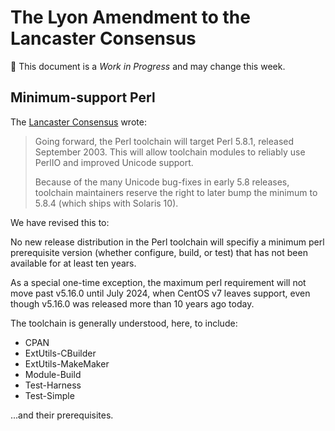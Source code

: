 # The Lyon Amendment to the Lancaster Consensus

🚧 This document is a *Work in Progress* and may change this week.

## Minimum-support Perl

The [Lancaster Consensus](lancaster-consensus.md) wrote:

> Going forward, the Perl toolchain will target Perl 5.8.1, released September
> 2003. This will allow toolchain modules to reliably use PerlIO and improved
> Unicode support.
>
> Because of the many Unicode bug-fixes in early 5.8 releases, toolchain
> maintainers reserve the right to later bump the minimum to 5.8.4 (which ships
> with Solaris 10).

We have revised this to:

No new release distribution in the Perl toolchain will specifiy a minimum perl
prerequisite version (whether configure, build, or test) that has not been
available for at least ten years.

As a special one-time exception, the maximum perl requirement will not move
past v5.16.0 until July 2024, when CentOS v7 leaves support, even though
v5.16.0 was released more than 10 years ago today.

The toolchain is generally understood, here, to include:
* CPAN
* ExtUtils-CBuilder
* ExtUtils-MakeMaker
* Module-Build
* Test-Harness
* Test-Simple

...and their prerequisites.

